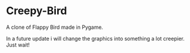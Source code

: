 # Creepy-Bird
A clone of Flappy Bird made in Pygame.

In a future update i will change the graphics into something a lot creepier. Just wait!
